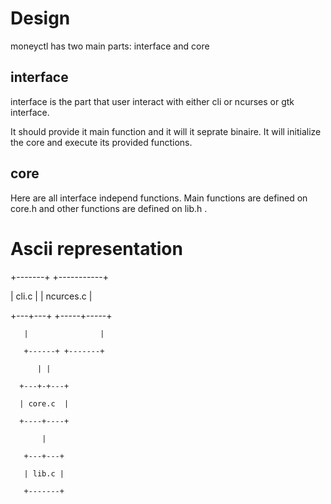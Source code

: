 # Design

moneyctl has two main parts: interface and core

## interface

interface is the part that user interact with either cli or ncurses or gtk
interface.

It should provide it main function and it will it seprate binaire.
It will initialize the core and execute its provided functions.

## core

Here are all interface independ functions. Main functions are defined on core.h
and other functions are defined on lib.h .

# Ascii representation

   +-------+      +-----------+

   | cli.c |      | ncurces.c |

   +---+---+      +-----+-----+

       |                |

       +------+ +-------+

	      | |

	  +---+-+---+

	  | core.c  |

	  +----+----+

	       |

 	   +---+---+

	   | lib.c |

	   +-------+
